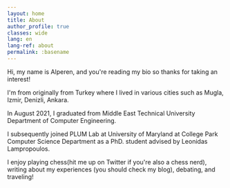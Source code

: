 ```yaml
---
layout: home
title: About 
author_profile: true
classes: wide
lang: en
lang-ref: about
permalink: :basename
---
```



Hi, my name is Alperen, and you're reading my bio so thanks for taking an interest!

I'm from originally from Turkey where I lived in various cities such as Mugla, Izmir, Denizli, Ankara.

In August 2021, I graduated from Middle East Technical University Department of Computer Engineering.

I subsequently joined PLUM Lab at University of Maryland at College Park Computer Science Department
as a PhD. student advised by Leonidas Lampropoulos.

I enjoy playing chess(hit me up on Twitter if you're also a chess nerd), writing about my experiences
(you should check my blog), debating, and traveling!
